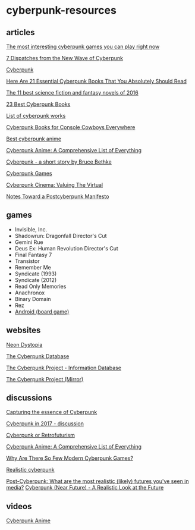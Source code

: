 # cyberpunk-resources

## articles

[The most interesting cyberpunk games you can play right now](http://www.gamesradar.com/best-cyberpunk-games/)

[7 Dispatches from the New Wave of Cyberpunk](https://www.barnesandnoble.com/blog/sci-fi-fantasy/7-dispatches-new-wave-cyberpunk/)

[Cyberpunk](https://www.goodreads.com/genres/cyberpunk)

[Here Are 21 Essential Cyberpunk Books That You Absolutely Should Read](https://www.gizmodo.com.au/2016/01/the-essential-cyberpunk-reading-list/)

[The 11 best science fiction and fantasy novels of 2016](https://www.theverge.com/2016/12/28/13792040/sci-fi-fantasy-book-year-in-review-best-of-2016)

[23 Best Cyberpunk Books](https://best-sci-fi-books.com/23-best-cyberpunk-books/)

[List of cyberpunk works](https://en.wikipedia.org/wiki/List_of_cyberpunk_works)

[Cyberpunk Books for Console Cowboys Everywhere](https://theportalist.com/cyberpunk-books-for-console-cowboys-everywhere)

[Best cyberpunk anime](http://www.anime-planet.com/anime/tags/cyberpunk)

[Cyberpunk Anime: A Comprehensive List of Everything](https://www.exolymph.news/2016/06/04/cyberpunk-anime-comprehensive-list/)

[Cyberpunk - a short story by Bruce Bethke](http://www.infinityplus.co.uk/stories/cpunk.htm)

[Cyberpunk Games](http://lateblt.tripod.com/cybgames.htm)

[Cyberpunk Cinema: Valuing The Virtual](https://the-artifice.com/cyberpunk-cinema/)

[Notes Toward a Postcyberpunk Manifesto](https://news.slashdot.org/story/99/10/08/2123255/notes-toward-a-postcyberpunk-manifesto)

## games

* Invisible, Inc.
* Shadowrun: Dragonfall Director's Cut
* Gemini Rue
* Deus Ex: Human Revolution Director's Cut
* Final Fantasy 7
* Transistor
* Remember Me
* Syndicate (1993)
* Syndicate (2012)
* Read Only Memories
* Anachronox
* Binary Domain
* Rez
* [Android (board game)](https://en.wikipedia.org/wiki/Android_(board_game))

## websites

[Neon Dystopia](https://www.neondystopia.com/)

[The Cyberpunk Database](https://cyberpunkdatabase.net/)

[The Cyberpunk Project - Information Database](http://project.cyberpunk.ru/idb/)

[The Cyberpunk Project (Mirror)](http://irc.liber-mundi.org/cp_project.php?lng=us)

## discussions

[Capturing the essence of Cyberpunk](https://scifi.stackexchange.com/questions/2383/capturing-the-essence-of-cyberpunk/2384)

[Cyberpunk in 2017 - discussion](https://www.reddit.com/r/Cyberpunk/comments/6d0vxo/cyberpunk_in_2017_discussion/)

[Cyberpunk or Retrofuturism](https://www.reddit.com/r/RetroFuturism/comments/64i5p2/cyberpunk_or_retrofuturism/)

[Cyberpunk Anime: A Comprehensive List of Everything](https://www.reddit.com/r/Cyberpunk/comments/4mlbci/cyberpunk_anime_a_comprehensive_list_of_everything/)

[Why Are There So Few Modern Cyberpunk Games?](https://www.reddit.com/r/Games/comments/2gh33s/why_are_there_so_few_modern_cyberpunk_games/)

[Realistic cyberpunk](https://www.reddit.com/r/suggestmeabook/comments/2tmund/realistic_cyberpunk/)

[Post-Cyberpunk: What are the most realistic (likely) futures you've seen in media?](https://www.reddit.com/r/Cyberpunk/comments/4e2bnv/postcyberpunk_what_are_the_most_realistic_likely/)
[Cyberpunk (Near Future) - A Realistic Look at the Future ](http://www.giantitp.com/forums/showthread.php?367867-Cyberpunk-(Near-Future)-A-Realistic-Look-at-the-Future)

## videos

[Cyberpunk Anime](https://www.youtube.com/watch?v=23HPiGe6WW4)
